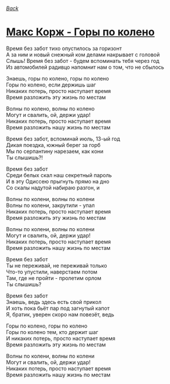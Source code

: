###### [Back](../Readme.md)
# [Макс Корж - Горы по колено](tabs.md)

Время без забот тихо опустилось за горизонт  
А за ним и новый снежный ком делами накрывает с головой  
Слышь! Время без забот - будем вспоминать тебя через год  
Из автомобилей радивцо напомнит нам о том, что не сбылось  

Знаешь, горы по колено, горы по колено  
Горы по колено, если держишь шаг  
Никаких потерь, просто наступает время  
Время разложить эту жизнь по местам  

Волны по колено, волны по колено  
Могут и свалить, ой, держи удар!  
Никаких потерь, просто наступает время  
Время разложить нашу жизнь по местам  

Время без забот, вспоминай июль, 13-ый год  
Дикая поездка, южный берег за горб  
Мы по серпантину нарезаем, как кони  
Ты слышишь?!  

Время без забот  
Среди белых скал наш секретный пароль  
И в эту Одиссею прыгнуть прямо на дно  
Со скалы надутой набираю разгон, и  

Волны по колени, волны по колени  
Волны по колени, закрутили - упал  
Никаких потерь, просто наступает время  
Время разложить эту жизнь по местам  

Волны по колени, волны по колени  
Могут и свалить, ой, держи удар!  
Никаких потерь, просто наступает время  
Время разложить нашу жизнь по местам  

Время без забот  
Ты не переживай, не переживай только  
Что-то упустили, наверстаем потом  
Там, где не пройти - пролетим орлом  
Ты слышишь?  

Время без забот  
Знаешь, ведь здесь есть свой прикол  
И хоть пока бьёт пар под загнутый капот  
Я, братик, уверен скоро нам повезёт, ведь  

Горы по колено, горы по колено  
Горы по колено тем, кто держит шаг  
И никаких потерь, просто наступает время  
Время разложить эту жизнь по местам  

Волны по колени, волны по колени  
Могут и свалить, ой, держи удар!  
Никаких потерь, просто наступает время  
Время разложить нашу жизнь по местам  
